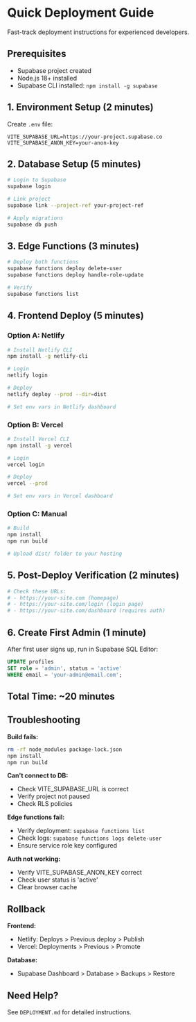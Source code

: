# Quick Deployment Guide

Fast-track deployment instructions for experienced developers.

## Prerequisites
- Supabase project created
- Node.js 18+ installed
- Supabase CLI installed: `npm install -g supabase`

## 1. Environment Setup (2 minutes)

Create `.env` file:
```env
VITE_SUPABASE_URL=https://your-project.supabase.co
VITE_SUPABASE_ANON_KEY=your-anon-key
```

## 2. Database Setup (5 minutes)

```bash
# Login to Supabase
supabase login

# Link project
supabase link --project-ref your-project-ref

# Apply migrations
supabase db push
```

## 3. Edge Functions (3 minutes)

```bash
# Deploy both functions
supabase functions deploy delete-user
supabase functions deploy handle-role-update

# Verify
supabase functions list
```

## 4. Frontend Deploy (5 minutes)

### Option A: Netlify
```bash
# Install Netlify CLI
npm install -g netlify-cli

# Login
netlify login

# Deploy
netlify deploy --prod --dir=dist

# Set env vars in Netlify dashboard
```

### Option B: Vercel
```bash
# Install Vercel CLI
npm install -g vercel

# Login
vercel login

# Deploy
vercel --prod

# Set env vars in Vercel dashboard
```

### Option C: Manual
```bash
# Build
npm install
npm run build

# Upload dist/ folder to your hosting
```

## 5. Post-Deploy Verification (2 minutes)

```bash
# Check these URLs:
# - https://your-site.com (homepage)
# - https://your-site.com/login (login page)
# - https://your-site.com/dashboard (requires auth)
```

## 6. Create First Admin (1 minute)

After first user signs up, run in Supabase SQL Editor:

```sql
UPDATE profiles
SET role = 'admin', status = 'active'
WHERE email = 'your-admin@email.com';
```

## Total Time: ~20 minutes

## Troubleshooting

**Build fails:**
```bash
rm -rf node_modules package-lock.json
npm install
npm run build
```

**Can't connect to DB:**
- Check VITE_SUPABASE_URL is correct
- Verify project not paused
- Check RLS policies

**Edge functions fail:**
- Verify deployment: `supabase functions list`
- Check logs: `supabase functions logs delete-user`
- Ensure service role key configured

**Auth not working:**
- Verify VITE_SUPABASE_ANON_KEY correct
- Check user status is 'active'
- Clear browser cache

## Rollback

**Frontend:**
- Netlify: Deploys > Previous deploy > Publish
- Vercel: Deployments > Previous > Promote

**Database:**
- Supabase Dashboard > Database > Backups > Restore

## Need Help?

See `DEPLOYMENT.md` for detailed instructions.
